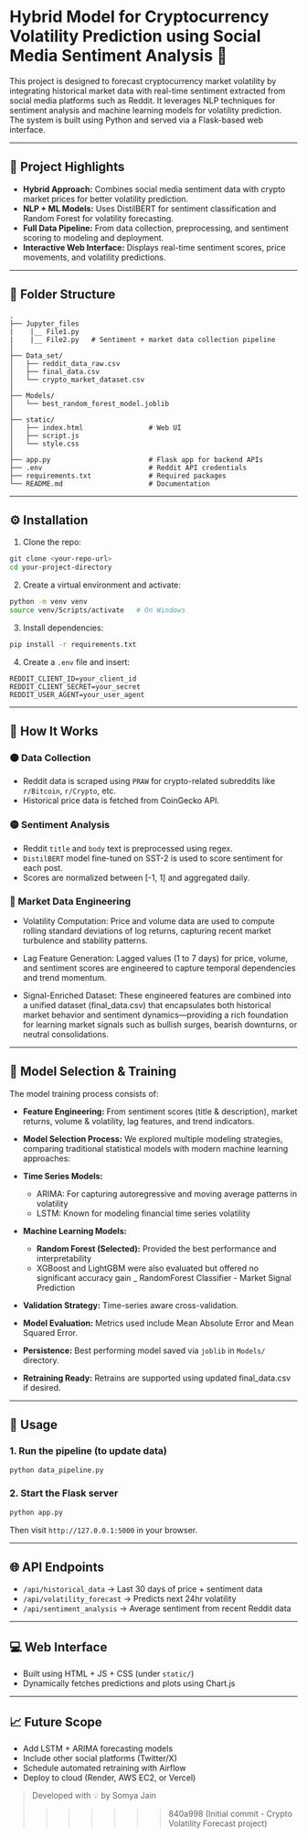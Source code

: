 # Hybrid Model for Cryptocurrency Volatility Prediction using Social Media Sentiment Analysis 🚀

This project is designed to forecast cryptocurrency market volatility by integrating historical market data with real-time sentiment extracted from social media platforms such as Reddit. It leverages NLP techniques for sentiment analysis and machine learning models for volatility prediction. The system is built using Python and served via a Flask-based web interface.

---

## 📌 Project Highlights

- **Hybrid Approach:** Combines social media sentiment data with crypto market prices for better volatility prediction.
- **NLP + ML Models:** Uses DistilBERT for sentiment classification and Random Forest for volatility forecasting.
- **Full Data Pipeline:** From data collection, preprocessing, and sentiment scoring to modeling and deployment.
- **Interactive Web Interface:** Displays real-time sentiment scores, price movements, and volatility predictions.

---

## 🧱 Folder Structure

```
.
├── Jupyter_files
|    |__ File1.py
|    |__ File2.py   # Sentiment + market data collection pipeline
│ 
├── Data_set/
│   ├── reddit_data_raw.csv
│   ├── final_data.csv
│   └── crypto_market_dataset.csv
│
├── Models/
│   └── best_random_forest_model.joblib
│
├── static/
│   ├── index.html                # Web UI
│   ├── script.js
│   └── style.css
│
├── app.py                        # Flask app for backend APIs
├── .env                          # Reddit API credentials
├── requirements.txt              # Required packages
└── README.md                     # Documentation
```

---

## ⚙️ Installation

1. Clone the repo:

```bash
git clone <your-repo-url>
cd your-project-directory
```

2. Create a virtual environment and activate:

```bash
python -m venv venv
source venv/Scripts/activate   # On Windows
```

3. Install dependencies:

```bash
pip install -r requirements.txt
```

4. Create a `.env` file and insert:

```
REDDIT_CLIENT_ID=your_client_id
REDDIT_CLIENT_SECRET=your_secret
REDDIT_USER_AGENT=your_user_agent
```

---

## 🧪 How It Works

### 🟠 Data Collection

- Reddit data is scraped using `PRAW` for crypto-related subreddits like `r/Bitcoin`, `r/Crypto`, etc.
- Historical price data is fetched from CoinGecko API.

### 🟡 Sentiment Analysis

- Reddit `title` and `body` text is preprocessed using regex.
- `DistilBERT` model fine-tuned on SST-2 is used to score sentiment for each post.
- Scores are normalized between [-1, 1] and aggregated daily.

### 🔵 Market Data Engineering

- Volatility Computation: Price and volume data are used to compute rolling standard deviations of log returns, capturing recent market turbulence and stability patterns.

- Lag Feature Generation: Lagged values (1 to 7 days) for price, volume, and sentiment scores are engineered to capture temporal dependencies and trend momentum.

- Signal-Enriched Dataset: These engineered features are combined into a unified dataset (final_data.csv) that encapsulates both historical market behavior and sentiment dynamics—providing a rich foundation for learning market signals such as bullish surges, bearish downturns, or neutral consolidations.

---

## 🎯 Model Selection & Training

The model training process consists of:
- **Feature Engineering:** From sentiment scores (title & description), market returns, volume & volatility, lag features, and trend indicators.
- **Model Selection Process:**
We explored multiple modeling strategies, comparing traditional statistical models with modern machine learning approaches:

- **Time Series Models:**
  - ARIMA: For capturing autoregressive and moving average patterns in volatility
  - LSTM: Known for modeling financial time series volatility

- **Machine Learning Models:**
  - **Random Forest (Selected):** Provided the best performance and interpretability
  - XGBoost and LightGBM were also evaluated but offered no significant accuracy gain
  _ RandomForest Classifier - Market Signal Prediction
  
- **Validation Strategy:** Time-series aware cross-validation.
- **Model Evaluation:** Metrics used include Mean Absolute Error and Mean Squared Error.
- **Persistence:** Best performing model saved via `joblib` in `Models/` directory.
- **Retraining Ready:** Retrains are supported using updated final_data.csv if desired.

---

## 🚀 Usage

### 1. Run the pipeline (to update data)

```bash
python data_pipeline.py
```

### 2. Start the Flask server

```bash
python app.py
```

Then visit `http://127.0.0.1:5000` in your browser.

---

## 🌐 API Endpoints

- `/api/historical_data` → Last 30 days of price + sentiment data
- `/api/volatility_forecast` → Predicts next 24hr volatility
- `/api/sentiment_analysis` → Average sentiment from recent Reddit data

---

## 💻 Web Interface

- Built using HTML + JS + CSS (under `static/`)
- Dynamically fetches predictions and plots using Chart.js

---

## 📈 Future Scope

- Add LSTM + ARIMA forecasting models
- Include other social platforms (Twitter/X)
- Schedule automated retraining with Airflow
- Deploy to cloud (Render, AWS EC2, or Vercel)

> Developed with 💡 by Somya Jain
>>>>>>> 840a998 (Initial commit - Crypto Volatility Forecast project)

